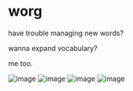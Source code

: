 # worg

have trouble managing new words?

wanna expand vocabulary? 

me too.


![image](https://cdn.discordapp.com/attachments/437588873384558593/480362025218736128/Screenshot_10.png)
![image](https://cdn.discordapp.com/attachments/437588873384558593/480362030985904138/Screenshot_12.png)
![image](https://cdn.discordapp.com/attachments/437588873384558593/480362033095639050/Screenshot_16.png)
![image](https://cdn.discordapp.com/attachments/437588873384558593/480362032273817600/Screenshot_13.png)
